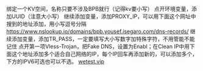 绑定一个KV空间，名称只要不涉及BPB就行（记得kv要小写）
点开环境变量，添加UUID（注意大小写）
继续添加变量，添加PROXY_IP，可以用下面这个网址中搜到的地址添加，用小写逗号分隔
https://www.nslookup.io/domains/bpb.yousef.isegaro.com/dns-records/
继续添加变量，添加TR_PASS，一定要填写大小写数字加特殊字符，不用管能不能记住
点开第一项Vless-Trojan，把Fake DNS，设置为Enabl；在Clean IP中用下面这个地址添加多个适合自己网络的IP，每个IP回车再添加新的，可以添加多个，下方的IPV6可选也可以不选。
[wetest.vip](https://www.wetest.vip/page/cloudflare/address_v4.html)
